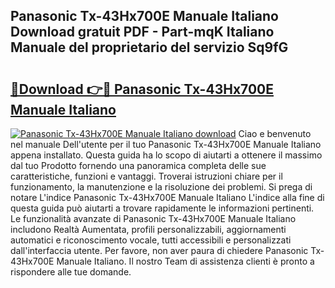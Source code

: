 ## Panasonic Tx-43Hx700E Manuale Italiano Download gratuit PDF - Part-mqK Italiano Manuale del proprietario del servizio Sq9fG

# <h2><a href="http://dfden4.blite.top/?on=Panasonic+Tx-43Hx700E+Manuale+Italiano">🔗Download 👉🔴 Panasonic Tx-43Hx700E Manuale Italiano</a></h2>

[![Panasonic Tx-43Hx700E Manuale Italiano download](https://i.imgur.com/lujVjoI.png)](http://dfden4.blite.top/?on=Panasonic+Tx-43Hx700E+Manuale+Italiano)
Ciao e benvenuto nel manuale Dell'utente per il tuo Panasonic Tx-43Hx700E Manuale Italiano appena installato. Questa guida ha lo scopo di aiutarti a ottenere il massimo dal tuo Prodotto fornendo una panoramica completa delle sue caratteristiche, funzioni e vantaggi. Troverai istruzioni chiare per il funzionamento, la manutenzione e la risoluzione dei problemi. Si prega di notare L'indice Panasonic Tx-43Hx700E Manuale Italiano L'indice alla fine di questa guida può aiutarti a trovare rapidamente le informazioni pertinenti. Le funzionalità avanzate di Panasonic Tx-43Hx700E Manuale Italiano includono Realtà Aumentata, profili personalizzabili, aggiornamenti automatici e riconoscimento vocale, tutti accessibili e personalizzati dall'interfaccia utente. Per favore, non aver paura di chiedere Panasonic Tx-43Hx700E Manuale Italiano. Il nostro Team di assistenza clienti è pronto a rispondere alle tue domande.
